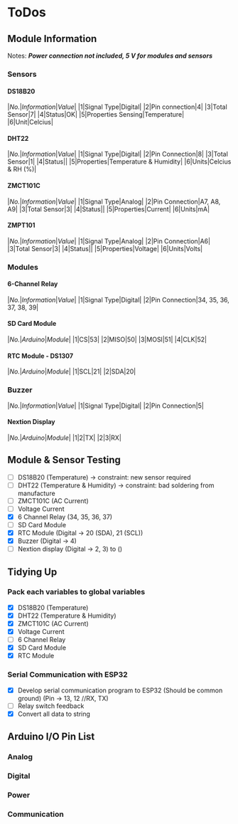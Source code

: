 # ToDos

## Module Information
Notes: ***Power connection not included, 5 V for modules and sensors***
### Sensors
#### DS18B20
|*No.*|*Information*|*Value*|
|1|Signal Type|Digital|
|2|Pin connection|4|
|3|Total Sensor|7|
|4|Status|OK|
|5|Properties Sensing|Temperature|
|6|Unit|Celcius|
#### DHT22
|*No.*|*Information*|*Value*|
|1|Signal Type|Digital|
|2|Pin Connection|8|
|3|Total Sensor|1|
|4|Status||
|5|Properties|Temperature & Humidity|
|6|Units|Celcius & RH (%)|
#### ZMCT101C
|*No.*|*Information*|*Value*|
|1|Signal Type|Analog|
|2|Pin Connection|A7, A8, A9|
|3|Total Sensor|3|
|4|Status||
|5|Properties|Current|
|6|Units|mA|
#### ZMPT101
|*No.*|*Information*|*Value*|
|1|Signal Type|Analog|
|2|Pin Connection|A6|
|3|Total Sensor|3|
|4|Status||
|5|Properties|Voltage|
|6|Units|Volts|
### Modules
#### 6-Channel Relay
|*No.*|*Information*|*Value*|
|1|Signal Type|Digital|
|2|Pin Connection|34, 35, 36, 37, 38, 39|
#### SD Card Module
|*No.*|*Arduino*|*Module*|
|1|CS|53|
|2|MISO|50|
|3|MOSI|51|
|4|CLK|52|
#### RTC Module - DS1307
|*No.*|*Arduino*|*Module*|
|1|SCL|21|
|2|SDA|20|
### Buzzer
|*No.*|*Information*|*Value*|
|1|Signal Type|Digital|
|2|Pin Connection|5|
#### Nextion Display
|*No.*|*Arduino*|*Module*|
|1|2|TX|
|2|3|RX|

## Module & Sensor Testing
- [ ] DS18B20 (Temperature) -> constraint: new sensor required
- [ ] DHT22 (Temperature & Humidity) -> constraint: bad soldering from manufacture
- [ ] ZMCT101C (AC Current)
- [ ] Voltage Current
- [X] 6 Channel Relay (34, 35, 36, 37)
- [ ] SD Card Module
- [X] RTC Module (Digital -> 20 (SDA), 21 (SCL))
- [X] Buzzer (Digital -> 4)
- [ ] Nextion display (Digital -> 2, 3) to ()

## Tidying Up
### Pack each variables to global variables
- [X] DS18B20 (Temperature)
- [X] DHT22 (Temperature & Humidity)
- [X] ZMCT101C (AC Current)
- [X] Voltage Current
- [ ] 6 Channel Relay
- [X] SD Card Module
- [X] RTC Module
### Serial Communication with ESP32
- [X] Develop serial communication program to ESP32 (Should be common ground) (Pin -> 13, 12 //RX, TX)
- [ ] Relay switch feedback
- [X] Convert all data to string

## Arduino I/O Pin List
### Analog
### Digital
### Power
### Communication